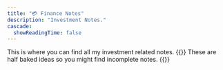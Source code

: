 ```yaml
---
title: "💳 Finance Notes"
description: "Investment Notes."
cascade:
  showReadingTime: false
---
```

This is where you can find all my investment related notes.
{{<alert>}}
These are half baked ideas so you might find incomplete notes.
{{<alert>}}